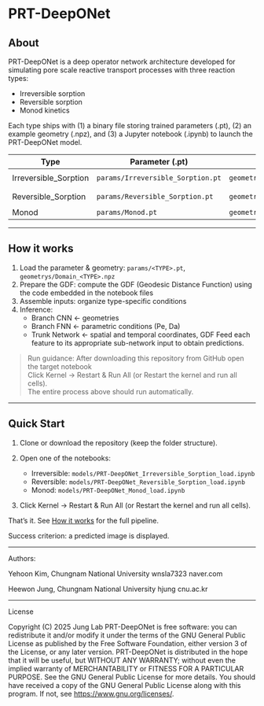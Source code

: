 # PRT-DeepONet

## About

PRT-DeepONet is a deep operator network architecture developed for simulating pore scale reactive transport processes with three reaction types:

- Irreversible sorption
- Reversible sorption
- Monod kinetics

Each type ships with (1) a binary file storing trained parameters (.pt), (2) an example geometry (.npz), and (3) a Jupyter notebook (.ipynb) to launch the PRT-DeepONet model.

| Type                 |  Parameter (.pt)                   |  Geometry (.npz)                               |  Model (.ipynb)                                          |
|----------------------|------------------------------------|------------------------------------------------|-------------------------------------------------------------|
| Irreversible_Sorption| `params/Irreversible_Sorption.pt`  | `geometries/Domain_Irreversible_Sorption.npz`  | `models/PRT-DeepONet_Irreversible_Sorption_load.ipynb`   |
| Reversible_Sorption  | `params/Reversible_Sorption.pt`    | `geometries/Domain_Reversible_Sorption.npz`    | `models/PRT-DeepONet_Reversible_Sorption_load.ipynb`     |
| Monod                | `params/Monod.pt`                  | `geometries/Domain_Monod.npz`                  | `models/PRT-DeepONet_Monod_load.ipynb`                   |

---

## How it works

1. Load the parameter & geometry: `params/<TYPE>.pt`, `geometrys/Domain_<TYPE>.npz`  
2. Prepare the GDF: compute the GDF (Geodesic Distance Function) using the code embedded in the notebook files
3. Assemble inputs: organize type-specific conditions 
4. Inference:  
   - Branch CNN ← geometries
   - Branch FNN ← parametric conditions (Pe, Da)
   - Trunk Network ← spatial and temporal coordinates, GDF
   Feed each feature to its appropriate sub-network input to obtain predictions.  

> Run guidance: After downloading this repository from GitHub open the target notebook  
> Click Kernel → Restart & Run All (or Restart the kernel and run all cells).  
> The entire process above should run automatically.

---

## Quick Start

1) Clone or download the repository (keep the folder structure).

2) Open one of the notebooks:
   - Irreversible: `models/PRT-DeepONet_Irreversible_Sorption_load.ipynb`
   - Reversible: `models/PRT-DeepONet_Reversible_Sorption_load.ipynb`
   - Monod: `models/PRT-DeepONet_Monod_load.ipynb`

3) Click Kernel → Restart & Run All (or Restart the kernel and run all cells).

That’s it. See [How it works](#how-it-works) for the full pipeline.

Success criterion: a predicted image is displayed.

---

Authors:

Yehoon Kim, Chungnam National University
wnsla7323 <at> naver.com

Heewon Jung, Chungnam National University
hjung <at> cnu.ac.kr

---

License

Copyright (C) 2025 Jung Lab
PRT-DeepONet is free software: you can redistribute it and/or modify it under the terms of the GNU General Public License as published by the Free Software Foundation, either version 3 of the License, or any later version. PRT-DeepONet is distributed in the hope that it will be useful, but WITHOUT ANY WARRANTY; without even the implied warranty of MERCHANTABILITY or FITNESS FOR A PARTICULAR PURPOSE. See the GNU General Public License for more details. You should have received a copy of the GNU General Public License along with this program. If not, see https://www.gnu.org/licenses/.
